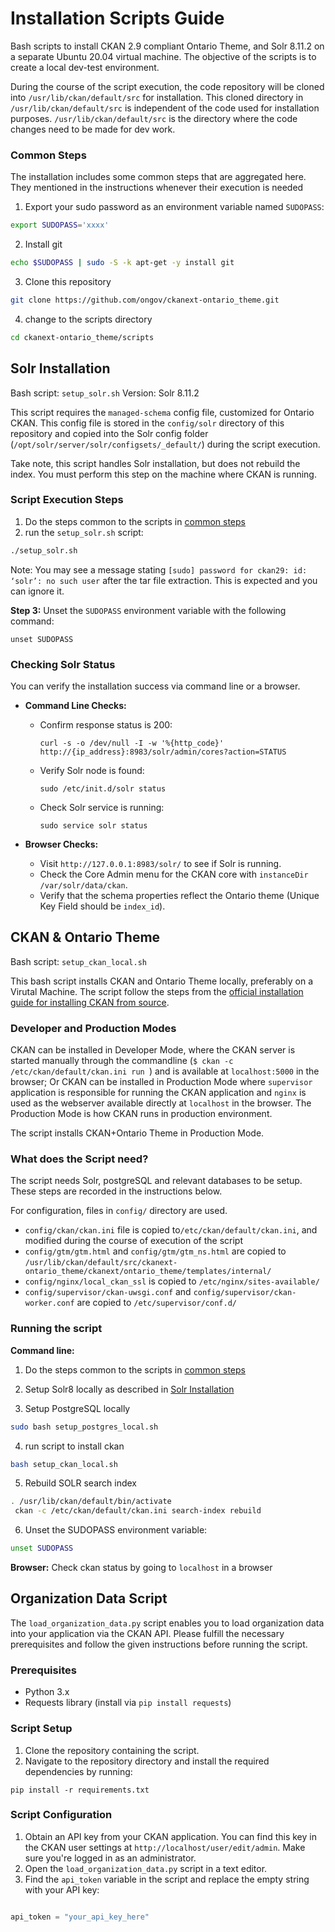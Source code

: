# Installation Scripts Guide

Bash scripts to install CKAN 2.9 compliant Ontario Theme, and Solr 8.11.2 on a separate Ubuntu 20.04 virtual machine. The objective of the scripts is to create a local dev-test environment.

During the course of the script execution, the code repository will be cloned into `/usr/lib/ckan/default/src` for installation. This cloned directory in `/usr/lib/ckan/default/src` is independent of the code used for installation purposes. `/usr/lib/ckan/default/src` is the directory where the code changes need to be made for dev work.

### Common Steps

The installation includes some common steps that are aggregated here. They mentioned in the instructions whenever their execution is needed

1. Export your sudo password as an environment variable named `SUDOPASS`:

```bash
export SUDOPASS='xxxx'
```

2. Install git

```bash
echo $SUDOPASS | sudo -S -k apt-get -y install git
```

3. Clone this repository

```bash
git clone https://github.com/ongov/ckanext-ontario_theme.git
```

4. change to the scripts directory

```bash
cd ckanext-ontario_theme/scripts
```

## Solr Installation

Bash script: `setup_solr.sh`
Version: Solr 8.11.2

This script requires the `managed-schema` config file, customized for Ontario CKAN. This config file is stored in the `config/solr` directory of this repository and copied into the Solr config folder (`/opt/solr/server/solr/configsets/_default/`) during the script execution.

Take note, this script handles Solr installation, but does not rebuild the index. You must perform this step on the machine where CKAN is running.

### Script Execution Steps

1. Do the steps common to the scripts in [common steps](#common-steps)
2. run the `setup_solr.sh` script:

```bash
./setup_solr.sh
```

Note: You may see a message stating `[sudo] password for ckan29: id: ‘solr’: no such user` after the tar file extraction. This is expected and you can ignore it.

**Step 3:** Unset the `SUDOPASS` environment variable with the following command:
```
unset SUDOPASS
```

### Checking Solr Status
You can verify the installation success via command line or a browser.

- **Command Line Checks:**  
   - Confirm response status is 200:  
     ```
     curl -s -o /dev/null -I -w '%{http_code}' http://{ip_address}:8983/solr/admin/cores?action=STATUS
     ```
   - Verify Solr node is found:  
     ```
     sudo /etc/init.d/solr status
     ```
   - Check Solr service is running:  
     ```
     sudo service solr status
     ```

- **Browser Checks:**  
   - Visit `http://127.0.0.1:8983/solr/` to see if Solr is running.
   - Check the Core Admin menu for the CKAN core with `instanceDir /var/solr/data/ckan`.
   - Verify that the schema properties reflect the Ontario theme (Unique Key Field should be `index_id`).

## CKAN & Ontario Theme

Bash script: `setup_ckan_local.sh`

This bash script installs CKAN and Ontario Theme locally, preferably on a Virutal Machine. The script follow the steps from the [official installation guide for installing CKAN from source](https://docs.ckan.org/en/2.9/maintaining/installing/install-from-source.htmlhttps:/).

### Developer and Production Modes

CKAN can be installed in Developer Mode, where the CKAN server is started manually through the commandline (`$ ckan -c /etc/ckan/default/ckan.ini run `) and is available at `localhost:5000` in the browser; Or CKAN can be installed in Production Mode where `supervisor` application is responsible for running the CKAN application and `nginx` is used as the webserver available directly at `localhost` in the browser. The Production Mode is how CKAN runs in production environment.

The script installs CKAN+Ontario Theme in Production Mode.

### What does the Script need?

The script needs Solr, postgreSQL and relevant databases to be setup. These steps are recorded in the instructions below.

For configuration, files in `config/` directory are used.

* `config/ckan/ckan.ini` file is copied to`/etc/ckan/default/ckan.ini`, and modified during the course of execution of the script
* `config/gtm/gtm.html` and `config/gtm/gtm_ns.html` are copied to `/usr/lib/ckan/default/src/ckanext-ontario_theme/ckanext/ontario_theme/templates/internal/`
* `config/nginx/local_ckan_ssl` is copied to `/etc/nginx/sites-available/`
* `config/supervisor/ckan-uwsgi.conf` and `config/supervisor/ckan-worker.conf` are copied to `/etc/supervisor/conf.d/`

### Running the script

**Command line:**

1. Do the steps common to the scripts in [common steps](#common-steps)
2. Setup Solr8 locally as described in [Solr Installation](#solr-installation)

3. Setup PostgreSQL locally

```bash
sudo bash setup_postgres_local.sh
```

4. run script to install ckan

```bash
bash setup_ckan_local.sh
```

5. Rebuild SOLR search index

```bash
. /usr/lib/ckan/default/bin/activate
 ckan -c /etc/ckan/default/ckan.ini search-index rebuild
```

6. Unset the SUDOPASS environment variable:

```bash
unset SUDOPASS
```

**Browser:**
Check ckan status by going to `localhost` in a browser

## Organization Data Script

The `load_organization_data.py` script enables you to load organization data into your application via the CKAN API. Please fulfill the necessary prerequisites and follow the given instructions before running the script.

### Prerequisites
- Python 3.x
- Requests library (install via `pip install requests`)

### Script Setup
1. Clone the repository containing the script.
2. Navigate to the repository directory and install the required dependencies by running:
```
pip install -r requirements.txt
```

### Script Configuration
1. Obtain an API key from your CKAN application. You can find this key in the CKAN user settings at `http://localhost/user/edit/admin`. Make sure you're logged in as an administrator.
2. Open the `load_organization_data.py` script in a text editor.
3. Find the `api_token` variable in the script and replace the empty string with your API key:
```python

api_token = "your_api_key_here"

```

